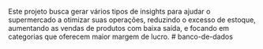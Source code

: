 Este projeto busca gerar vários tipos de insights para  ajudar o supermercado a otimizar suas operações, reduzindo o excesso de estoque, aumentando as vendas de produtos com baixa saída, e focando em categorias que oferecem maior margem de lucro. # banco-de-dados
